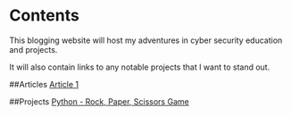 # Contents
This blogging website will host my adventures in cyber security education and projects.

It will also contain links to any notable projects that I want to stand out.


##Articles
<a href="article1.txt">Article 1</a>

##Projects
<a href="https://github.com/kayleesg/Rock_Paper_Scissors_Game/blob/main/rock_paper_scissors_game.py">Python - Rock, Paper, Scissors Game</a>
